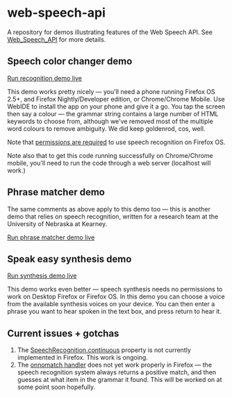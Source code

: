 # web-speech-api
A repository for demos illustrating features of the Web Speech API. See [Web_Speech_API](https://developer.mozilla.org/en-US/docs/Web/API/Web_Speech_API) for more details.

## Speech color changer demo
[Run recognition demo live](http://mdn.github.io/web-speech-api/speech-color-changer/)

This demo works pretty nicely — you'll need a phone running Firefox OS 2.5+, and Firefox Nightly/Developer edition, or Chrome/Chrome Mobile. Use WebIDE to install the app on your phone and give it a go. You tap the screen then say a colour — the grammar string contains a large number of HTML keywords to choose from, although we've removed most of the multiple word colours to remove ambiguity. We did keep goldenrod, cos, well.

Note that [permissions are required](https://developer.mozilla.org/en-US/docs/Web/API/Web_Speech_API#Firefox_OS_permissions) to use speech recognition on Firefox OS.

Note also that to get this code running successfully on Chrome/Chrome mobile, you'll need to run the code through a web server (localhost will work.)

## Phrase matcher demo
The same comments as above apply to this demo too — this is another demo that relies on speech recognition, written for a research team at the University of Nebraska at Kearney.

[Run phrase matcher demo live](http://mdn.github.io/web-speech-api/phrase-matcher/)

## Speak easy synthesis demo
[Run synthesis demo live](http://mdn.github.io/web-speech-api/speak-easy-synthesis/)

This demo works even better — speech synthesis needs no permissions to work on Desktop Firefox or Firefox OS. In this demo you can choose a voice from the available synthesis voices on your device. You can then enter a phrase you want to hear spoken in the text box, and press return to hear it.

## Current issues + gotchas

1. The [SpeechRecognition.continuous](https://developer.mozilla.org/en-US/docs/Web/API/SpeechRecognition/continuous) property is not currently implemented in Firefox. This work is ongoing.
2. The [onnomatch handler](https://developer.mozilla.org/en-US/docs/Web/API/SpeechRecognition/onnomatch) does not yet work properly in Firefox — the speech recognition system always returns a positive match, and then guesses at what item in the grammar it found. This will be worked on at some point soon hopefully.
